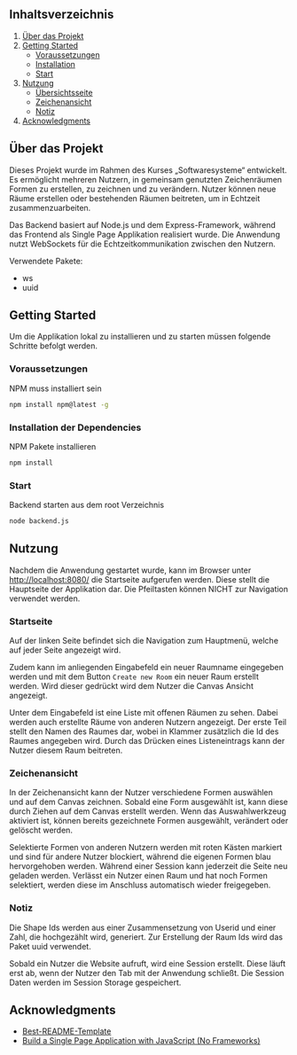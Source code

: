 ## Inhaltsverzeichnis

  1. [Über das Projekt](#über-das-projekt)
  2. [Getting Started](#getting-started)
     - [Voraussetzungen](#voraussetzungen)
     - [Installation](#installation-der-dependencies)
     - [Start](#start)
  3. [Nutzung](#nutzung)
     - [Übersichtsseite](#startseite)
     - [Zeichenansicht](#zeichenansicht)
     - [Notiz](#notiz)
  4. [Acknowledgments](#acknowledgments)


<!-- ABOUT THE PROJECT -->
## Über das Projekt
Dieses Projekt wurde im Rahmen des Kurses „Softwaresysteme“ entwickelt. 
Es ermöglicht mehreren Nutzern, in gemeinsam genutzten Zeichenräumen Formen zu erstellen, zu zeichnen und zu verändern. 
Nutzer können neue Räume erstellen oder bestehenden Räumen beitreten, um in Echtzeit zusammenzuarbeiten.

Das Backend basiert auf Node.js und dem Express-Framework, während das Frontend als Single Page Applikation realisiert wurde. 
Die Anwendung nutzt WebSockets für die Echtzeitkommunikation zwischen den Nutzern.

Verwendete Pakete:
* ws
* uuid


<!-- GETTING STARTED -->
## Getting Started
Um die Applikation lokal zu installieren und zu starten müssen folgende Schritte befolgt werden.

### Voraussetzungen

NPM muss installiert sein
  ```sh
  npm install npm@latest -g
  ```

### Installation der Dependencies
 
NPM Pakete installieren
   ```sh
   npm install
   ```

### Start
Backend starten aus dem root Verzeichnis

```sh
node backend.js
   ```

<!-- USAGE EXAMPLES -->
## Nutzung

Nachdem die Anwendung gestartet wurde, kann im Browser unter [http://localhost:8080/](http://localhost:8080/) die Startseite aufgerufen werden. 
Diese stellt die Hauptseite der Applikation dar. Die Pfeiltasten können NICHT zur Navigation verwendet werden.

### Startseite
Auf der linken Seite befindet sich die Navigation zum Hauptmenü, welche auf jeder Seite angezeigt wird. 

Zudem kann im 
anliegenden Eingabefeld ein neuer Raumname eingegeben werden und mit dem Button `Create new Room` ein neuer Raum erstellt werden. Wird dieser gedrückt wird dem
Nutzer die Canvas Ansicht angezeigt.

Unter dem Eingabefeld ist eine Liste mit offenen Räumen zu sehen. Dabei werden auch erstellte Räume von anderen Nutzern angezeigt.
Der erste Teil stellt den Namen des Raumes dar, wobei in Klammer zusätzlich die Id des Raumes angegeben wird. 
Durch das Drücken eines Listeneintrags kann der Nutzer diesem Raum beitreten.

### Zeichenansicht
In der Zeichenansicht kann der Nutzer verschiedene Formen auswählen und auf dem Canvas zeichnen. 
Sobald eine Form ausgewählt ist, kann diese durch Ziehen auf dem Canvas erstellt werden. 
Wenn das Auswahlwerkzeug aktiviert ist, können bereits gezeichnete Formen ausgewählt, verändert oder gelöscht werden.

Selektierte Formen von anderen Nutzern werden mit roten Kästen markiert und sind für andere Nutzer blockiert, während die eigenen Formen blau hervorgehoben werden. 
Während einer Session kann jederzeit die Seite neu geladen werden. 
Verlässt ein Nutzer einen Raum und hat noch Formen selektiert, werden diese im Anschluss automatisch wieder freigegeben.

### Notiz
Die Shape Ids werden aus einer Zusammensetzung von Userid und einer Zahl, die hochgezählt wird, generiert.
Zur Erstellung der Raum Ids wird das Paket uuid verwendet.

Sobald ein Nutzer die Website aufruft, wird eine Session erstellt. Diese läuft erst ab, wenn der Nutzer den Tab mit der Anwendung schließt. 
Die Session Daten werden im Session Storage gespeichert.

<!-- ACKNOWLEDGMENTS -->
## Acknowledgments
* [Best-README-Template](https://github.com/othneildrew/Best-README-Template/blob/master/README.md)
* [Build a Single Page Application with JavaScript (No Frameworks)](https://www.youtube.com/watch?v=6BozpmSjk-Y&ab_channel=dcode)